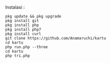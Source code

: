 Instalasi :

    pkg update && pkg upgrade
    pkg install git
    pkg install php
    pkg install php7
    pkg install curl
    git clone https://github.com/Anamaruchi/kartu
    cd kartu
    php run.php --three
    cd kartu
    php tri.php
